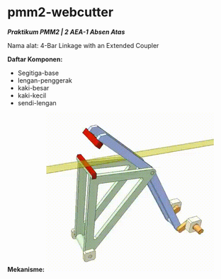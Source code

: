# pmm2-webcutter
***Praktikum PMM2 | 2 AEA-1 Absen Atas***

Nama alat: 4-Bar Linkage with an Extended Coupler

**Daftar Komponen:**
- Segitiga-base
- lengan-penggerak
- kaki-besar
- kaki-kecil
- sendi-lengan

**Mekanisme:**
![Overview](https://github.com/avicennarl/pmm2-webcutter/blob/main/Web-cutting%20mechanism%202.gif)
